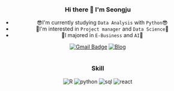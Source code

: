 <div align="center">
  
  ### Hi there 👋 I'm Seongju 
  * 😎I'm currently studying `Data Analysis` with `Python`😎</br>
  * 🌱I'm interested in `Project manager` and `Data Science`🌱</br>
  * 🥇I majored in `E-Business` and `AI`🥇
 
  [![Gmail Badge](https://img.shields.io/badge/Gmail-D14836?style=flat&logo=Gmail&logoColor=white)](mailto:ghcho333@ajou.ac.kr) 
  [![Blog](https://img.shields.io/badge/Tech%20Blog-555263?style=flat&logoColor=white)](https://seongju-story.tistory.com//)
  
  #
  ### Skill
  ![R](https://img.shields.io/badge/R-276DC3?style=flat&logo=R&logoColor=white)
  ![python](https://img.shields.io/badge/Python-3776AB?style=flat&logo=Python&logoColor=white)
  ![sql](https://img.shields.io/badge/MySQL-4479A1?style=flat&logo=MySQL&logoColor=white)
  ![react](https://img.shields.io/badge/react-61DAFB?style=flat&logo=react&logoColor=white)

</div>
